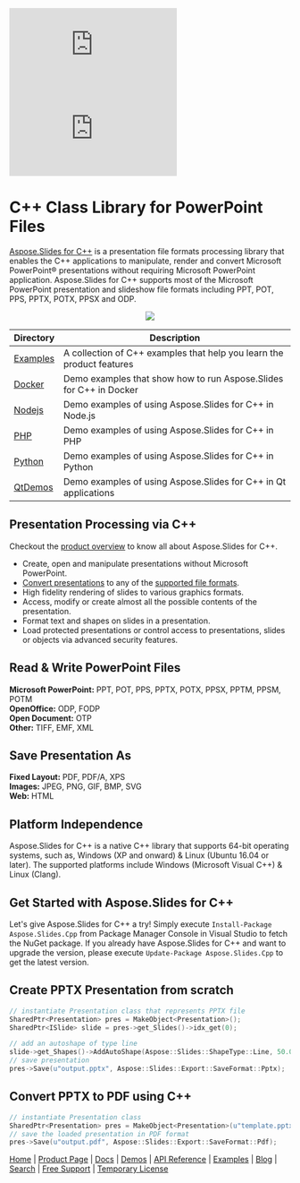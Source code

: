 ![Nuget](https://img.shields.io/nuget/v/Aspose.slides.Cpp) ![Nuget](https://img.shields.io/nuget/dt/Aspose.slides.Cpp)
# C++ Class Library for PowerPoint Files

[Aspose.Slides for C++](https://products.aspose.com/slides/cpp) is a presentation file formats processing library that enables the C++ applications to manipulate, render and convert Microsoft PowerPoint® presentations without requiring Microsoft PowerPoint application. Aspose.Slides for C++ supports most of the Microsoft PowerPoint presentation and slideshow file formats including PPT, POT, PPS, PPTX, POTX, PPSX and ODP.

<p align="center">

  <a title="Download complete Aspose.Slides for C++ source code" href="https://github.com/aspose-slides/Aspose.Slides-for-C/archive/master.zip">
	<img src="https://raw.github.com/AsposeExamples/java-examples-dashboard/master/images/downloadZip-Button-Large.png" />
  </a>
</p>

Directory | Description
--------- | -----------
[Examples](Examples)  | A collection of C++ examples that help you learn the product features
[Docker](Docker)  | Demo examples that show how to run Aspose.Slides for C++ in Docker
[Nodejs](Nodejs)  | Demo examples of using Aspose.Slides for C++ in Node.js
[PHP](PHP)  | Demo examples of using Aspose.Slides for C++ in PHP
[Python](Python)  | Demo examples of using Aspose.Slides for C++ in Python
[QtDemos](QtDemos)  | Demo examples of using Aspose.Slides for C++ in Qt applications

## Presentation Processing via C++

Checkout the [product overview](https://docs.aspose.com/slides/cpp/product-overview/) to know all about Aspose.Slides for C++.

- Create, open and manipulate presentations without Microsoft PowerPoint.
- [Convert presentations](https://docs.aspose.com/slides/cpp/converting-a-presentation/) to any of the [supported file formats](https://docs.aspose.com/slides/cpp/supported-file-formats/).
- High fidelity rendering of slides to various graphics formats.
- Access, modify or create almost all the possible contents of the presentation.
- Format text and shapes on slides in a presentation.
- Load protected presentations or control access to presentations, slides or objects via advanced security features.


## Read & Write PowerPoint Files

**Microsoft PowerPoint:** PPT, POT, PPS, PPTX, POTX, PPSX, PPTM, PPSM, POTM\
**OpenOffice:** ODP, FODP\
**Open Document:** OTP\
**Other:** TIFF, EMF, XML

## Save Presentation As

**Fixed Layout:** PDF, PDF/A, XPS\
**Images:** JPEG, PNG, GIF, BMP, SVG\
**Web:** HTML

## Platform Independence

Aspose.Slides for C++ is a native C++ library that supports 64-bit operating systems, such as, Windows (XP and onward) & Linux (Ubuntu 16.04 or later). The supported platforms include Windows (Microsoft Visual C++)  & Linux (Clang).

## Get Started with Aspose.Slides for C++

Let's give Aspose.Slides for C++ a try! Simply execute `Install-Package Aspose.Slides.Cpp` from Package Manager Console in Visual Studio to fetch the NuGet package. If you already have Aspose.Slides for C++ and want to upgrade the version, please execute `Update-Package Aspose.Slides.Cpp` to get the latest version.

## Create PPTX Presentation from scratch

```c++
// instantiate Presentation class that represents PPTX file
SharedPtr<Presentation> pres = MakeObject<Presentation>();
SharedPtr<ISlide> slide = pres->get_Slides()->idx_get(0);

// add an autoshape of type line
slide->get_Shapes()->AddAutoShape(Aspose::Slides::ShapeType::Line, 50.0, 150.0, 300.0, 0.0);
// save presentation
pres->Save(u"output.pptx", Aspose::Slides::Export::SaveFormat::Pptx);
```

## Convert PPTX to PDF using C++

```c++
// instantiate Presentation class
SharedPtr<Presentation> pres = MakeObject<Presentation>(u"template.pptx");
// save the loaded presentation in PDF format
pres->Save(u"output.pdf", Aspose::Slides::Export::SaveFormat::Pdf);
```

[Home](https://www.aspose.com/) | [Product Page](https://products.aspose.com/slides/cpp) | [Docs](https://docs.aspose.com/slides/cpp/) | [Demos](https://products.aspose.app/slides/family) | [API Reference](https://apireference.aspose.com/slides/cpp) | [Examples](https://github.com/aspose-slides/Aspose.Slides-for-C) | [Blog](https://blog.aspose.com/category/slides/) | [Search](https://search.aspose.com/) | [Free Support](https://forum.aspose.com/c/slides) | [Temporary License](https://purchase.aspose.com/temporary-license)
